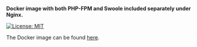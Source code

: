 __Docker image with both PHP-FPM and Swoole included separately under Nginx.__

[![License: MIT](https://img.shields.io/badge/License-MIT-yellow.svg)](https://github.com/deminy/php-fpm-and-swoole/blob/master/LICENSE.txt)

The Docker image can be found [here](https://cloud.docker.com/u/deminy/repository/docker/deminy/php-fpm-and-swoole).
